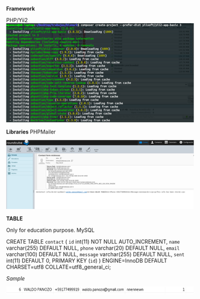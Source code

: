 **Framework**

PHP/Yii2
![ER MODEL](/images/yiiinstallation.png)

**Libraries**
PHPMailer

![ER MODEL](/images/emailcheck.png)

**TABLE**

Only for education purpose.
MySQL



CREATE TABLE `contact` (
  `id` int(11) NOT NULL AUTO_INCREMENT,
  `name` varchar(255) DEFAULT NULL,
  `phone` varchar(20) DEFAULT NULL,
  `email` varchar(100) DEFAULT NULL,
  `message` varchar(255) DEFAULT NULL,
  `sent` int(11) DEFAULT 0,
  PRIMARY KEY (`id`)
) 
 ENGINE=InnoDB
 DEFAULT CHARSET=utf8
 COLLATE=utf8_general_ci;

_Sample_


![ER MODEL](/images/sampleinsert.png)

